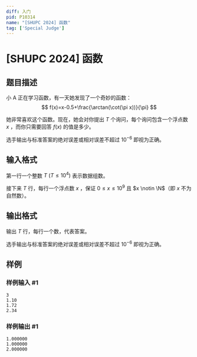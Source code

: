 ```yaml
---
diff: 入门
pid: P10314
name: "[SHUPC 2024] 函数"
tag: ['Special Judge']
---
```

# [SHUPC 2024] 函数
## 题目描述

小 A 正在学习函数，有一天她发现了一个奇妙的函数：
$$
f(x)=x-0.5+\frac{\arctan(\cot(\pi x))}{\pi}
$$

她非常喜欢这个函数。现在，她会对你提出 $T$ 个询问，每个询问包含一个浮点数 $x$ ，而你只需要回答 $f(x)$ 的值是多少。

选手输出与标准答案的绝对误差或相对误差不超过 $10^{-6}$ 即视为正确。
## 输入格式

第一行一个整数 $T\ (T\le 10^4)$ 表示数据组数。

接下来 $T$ 行，每行一个浮点数 $x$ ，保证 $0 \le x \le 10^9$ 且 $x \notin \N$（即 $x$ 不为自然数）。
## 输出格式

输出 $T$ 行，每行一个数，代表答案。

选手输出与标准答案的绝对误差或相对误差不超过 $10^{-6}$ 即视为正确。
## 样例

### 样例输入 #1
```
3
1.10
1.72
2.34
```
### 样例输出 #1
```
1.000000
1.000000
2.000000
```
